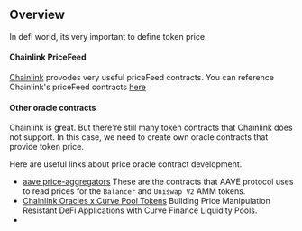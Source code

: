## Overview
In defi world, its very important to define token price.


#### Chainlink PriceFeed
[Chainlink](https://data.chain.link/) provodes very useful priceFeed contracts.
You can reference Chainlink's priceFeed contracts [here](https://docs.chain.link/docs/reference-contracts/)

#### Other oracle contracts
Chainlink is great. But there're still many token contracts that Chainlink does not support.
In this case, we need to create own oracle contracts that provide token price.

Here are useful links about price oracle contract development.
- [aave price-aggregators](https://github.com/aave/price-aggregators)
These are the contracts that AAVE protocol uses to read prices for the `Balancer` and `Uniswap V2` AMM tokens.
- [Chainlink Oracles x Curve Pool Tokens](https://news.curve.fi/chainlink-oracles-and-curve-pools/)
Building Price Manipulation Resistant DeFi Applications with Curve Finance Liquidity Pools.
- 